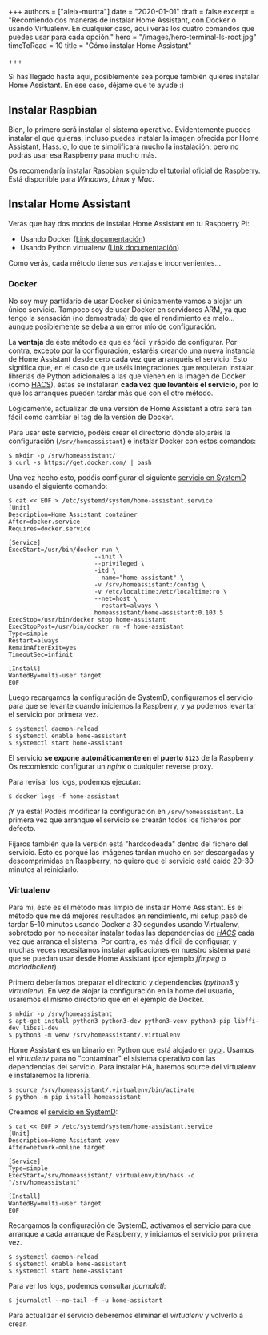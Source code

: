 +++
authors = ["aleix-murtra"]
date = "2020-01-01"
draft = false
excerpt = "Recomiendo dos maneras de instalar Home Assistant, con Docker o usando Virtualenv. En cualquier caso, aquí verás los cuatro comandos que puedes usar para cada opción."
hero = "/images/hero-terminal-ls-root.jpg"
timeToRead = 10
title = "Cómo instalar Home Assistant"

+++

Si has llegado hasta aquí, posiblemente sea porque también quieres instalar Home Assistant. En ese caso, déjame que te ayude :)

## Instalar Raspbian

Bien, lo primero será instalar el sistema operativo. Evidentemente puedes instalar el que quieras, incluso puedes instalar la imagen ofrecida por Home Assistant, [Hass.io](https://www.home-assistant.io/hassio/installation/), lo que te simplificará mucho la instalación, pero no podrás usar esa Raspberry para mucho más.

Os recomendaría instalar Raspbian siguiendo el [tutorial oficial de Raspberry](https://www.raspberrypi.org/documentation/installation/installing-images/README.md). Está disponible para *Windows*, *Linux* y *Mac*.

## Instalar Home Assistant

Verás que hay dos modos de instalar Home Assistant en tu Raspberry Pi:
* Usando Docker ([Link documentación](https://www.home-assistant.io/docs/installation/docker/))
* Usando Python virtualenv ([Link documentación](https://www.home-assistant.io/docs/installation/virtualenv/))

Como verás, cada método tiene sus ventajas e inconvenientes...

### Docker 

No soy muy partidario de usar Docker si únicamente vamos a alojar un único servicio. Tampoco soy de usar Docker en servidores ARM, ya que tengo la sensación (no demostrada) de que el rendimiento es malo... aunque posiblemente se deba a un error mío de configuración.

La **ventaja** de éste método es que es fácil y rápido de configurar. Por contra, excepto por la configuración, estaréis creando una nueva instancia de Home Assistant desde cero cada vez que arranquéis el servicio. Esto significa que, en el caso de que uséis integraciones que requieran instalar librerias de Python adicionales a las que vienen en la imagen de Docker (como [HACS](https://github.com/hacs/integration)), éstas se instalaran **cada vez que levantéis el servicio**, por lo que los arranques pueden tardar más que con el otro método. 

Lógicamente, actualizar de una versión de Home Assistant a otra será tan fácil como cambiar el tag de la versión de Docker.

Para usar este servicio, podéis crear el directorio dónde alojaréis la configuración (`/srv/homeassistant`) e instalar Docker con estos comandos:

```shell
$ mkdir -p /srv/homeassistant/
$ curl -s https://get.docker.com/ | bash
```

Una vez hecho esto, podéis configurar el siguiente [servicio en SystemD](https://github.com/alemuro/ha-conf/blob/master/home-assistant-docker.service) usando el siguiente comando:

```shell
$ cat << EOF > /etc/systemd/system/home-assistant.service
[Unit]
Description=Home Assistant container
After=docker.service
Requires=docker.service

[Service]
ExecStart=/usr/bin/docker run \
                        --init \
                        --privileged \
                        -itd \
                        --name="home-assistant" \
                        -v /srv/homeassistant:/config \
                        -v /etc/localtime:/etc/localtime:ro \
                        --net=host \
                        --restart=always \
                        homeassistant/home-assistant:0.103.5
ExecStop=/usr/bin/docker stop home-assistant
ExecStopPost=/usr/bin/docker rm -f home-assistant
Type=simple
Restart=always
RemainAfterExit=yes
TimeoutSec=infinit

[Install]
WantedBy=multi-user.target
EOF
```

Luego recargamos la configuración de SystemD, configuramos el servicio para que se levante cuando iniciemos la Raspberry, y ya podemos levantar el servicio por primera vez.

```shell
$ systemctl daemon-reload
$ systemctl enable home-assistant
$ systemctl start home-assistant
```

El servicio **se expone automáticamente en el puerto `8123`** de la Raspberry. Os recomiendo configurar un *nginx* o cualquier reverse proxy.

Para revisar los logs, podemos ejecutar:

```shell
$ docker logs -f home-assistant
```

¡Y ya está! Podéis modificar la configuración en `/srv/homeassistant`. La primera vez que arranque el servicio se crearán todos los ficheros por defecto.

Fijaros también que la versión está "hardcodeada" dentro del fichero del servicio. Esto es porqué las imágenes tardan mucho en ser descargadas y descomprimidas en Raspberry, no quiero que el servicio esté caído 20-30 minutos al reiniciarlo.


### Virtualenv

Para mi, éste es el método más limpio de instalar Home Assistant. Es el método que me dá mejores resultados en rendimiento, mi setup pasó de tardar 5-10 minutos usando Docker a 30 segundos usando Virtualenv, sobretodo por no necesitar instalar todas las dependencias de *[HACS](https://github.com/hacs/integration)* cada vez que arranca el sistema. Por contra, es más difícil de configurar, y muchas veces necesitamos instalar aplicaciones en nuestro sistema para que se puedan usar desde Home Assistant (por ejemplo *ffmpeg* o *mariadbclient*).

Primero deberíamos preparar el directorio y dependencias (*python3* y *virtualenv*). En vez de alojar la configuración en la home del usuario, usaremos el mismo directorio que en el ejemplo de Docker.

```shell
$ mkdir -p /srv/homeassistant
$ apt-get install python3 python3-dev python3-venv python3-pip libffi-dev libssl-dev
$ python3 -m venv /srv/homeassistant/.virtualenv
```

Home Assistant es un binario en Python que está alojado en [pypi](https://pypi.org/project/homeassistant/). Usamos el *virtualenv* para no "contaminar" el sistema operativo con las dependencias del servicio. Para instalar HA, haremos source del virtualenv e instalaremos la librería.

```shell
$ source /srv/homeassistant/.virtualenv/bin/activate
$ python -m pip install homeassistant
```

Creamos el [servicio en SystemD](https://github.com/alemuro/ha-conf/blob/master/home-assistant-venv.service):

```shell
$ cat << EOF > /etc/systemd/system/home-assistant.service
[Unit]
Description=Home Assistant venv
After=network-online.target

[Service]
Type=simple
ExecStart=/srv/homeassistant/.virtualenv/bin/hass -c "/srv/homeassistant"

[Install]
WantedBy=multi-user.target
EOF
```

Recargamos la configuración de SystemD, activamos el servicio para que arranque a cada arranque de Raspberry, y iniciamos el servicio por primera vez.

```shell
$ systemctl daemon-reload
$ systemctl enable home-assistant
$ systemctl start home-assistant
```

Para ver los logs, podemos consultar *journalctl*:

```shell
$ journalctl --no-tail -f -u home-assistant
```

Para actualizar el servicio deberemos eliminar el *virtualenv* y volverlo a crear.